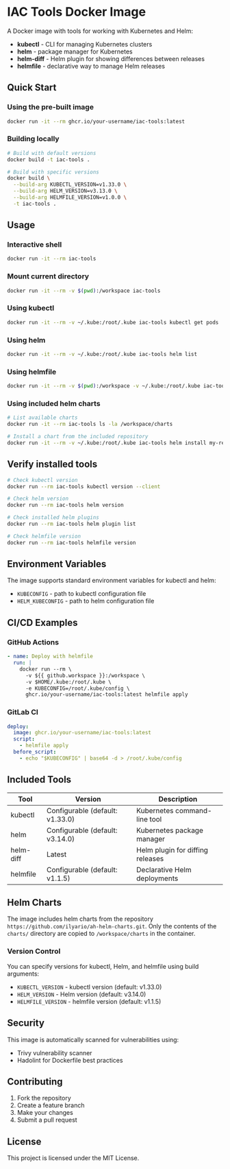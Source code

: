 # IAC Tools Docker Image

A Docker image with tools for working with Kubernetes and Helm:

- **kubectl** - CLI for managing Kubernetes clusters
- **helm** - package manager for Kubernetes
- **helm-diff** - Helm plugin for showing differences between releases
- **helmfile** - declarative way to manage Helm releases

## Quick Start

### Using the pre-built image

```bash
docker run -it --rm ghcr.io/your-username/iac-tools:latest
```

### Building locally

```bash
# Build with default versions
docker build -t iac-tools .

# Build with specific versions
docker build \
  --build-arg KUBECTL_VERSION=v1.33.0 \
  --build-arg HELM_VERSION=v3.13.0 \
  --build-arg HELMFILE_VERSION=v1.0.0 \
  -t iac-tools .
```

## Usage

### Interactive shell

```bash
docker run -it --rm iac-tools
```

### Mount current directory

```bash
docker run -it --rm -v $(pwd):/workspace iac-tools
```

### Using kubectl

```bash
docker run -it --rm -v ~/.kube:/root/.kube iac-tools kubectl get pods
```

### Using helm

```bash
docker run -it --rm -v ~/.kube:/root/.kube iac-tools helm list
```

### Using helmfile

```bash
docker run -it --rm -v $(pwd):/workspace -v ~/.kube:/root/.kube iac-tools helmfile apply
```

### Using included helm charts

```bash
# List available charts
docker run -it --rm iac-tools ls -la /workspace/charts

# Install a chart from the included repository
docker run -it --rm -v ~/.kube:/root/.kube iac-tools helm install my-release /workspace/charts/my-chart
```



## Verify installed tools

```bash
# Check kubectl version
docker run --rm iac-tools kubectl version --client

# Check helm version
docker run --rm iac-tools helm version

# Check installed helm plugins
docker run --rm iac-tools helm plugin list

# Check helmfile version
docker run --rm iac-tools helmfile version
```

## Environment Variables

The image supports standard environment variables for kubectl and helm:

- `KUBECONFIG` - path to kubectl configuration file
- `HELM_KUBECONFIG` - path to helm configuration file

## CI/CD Examples

### GitHub Actions

```yaml
- name: Deploy with helmfile
  run: |
    docker run --rm \
      -v ${{ github.workspace }}:/workspace \
      -v $HOME/.kube:/root/.kube \
      -e KUBECONFIG=/root/.kube/config \
      ghcr.io/your-username/iac-tools:latest helmfile apply
```

### GitLab CI

```yaml
deploy:
  image: ghcr.io/your-username/iac-tools:latest
  script:
    - helmfile apply
  before_script:
    - echo "$KUBECONFIG" | base64 -d > /root/.kube/config
```

## Included Tools

| Tool | Version | Description |
|------|---------|-------------|
| kubectl | Configurable (default: v1.33.0) | Kubernetes command-line tool |
| helm | Configurable (default: v3.14.0) | Kubernetes package manager |
| helm-diff | Latest | Helm plugin for diffing releases |
| helmfile | Configurable (default: v1.1.5) | Declarative Helm deployments |

## Helm Charts

The image includes helm charts from the repository `https://github.com/ilyario/ah-helm-charts.git`. Only the contents of the `charts/` directory are copied to `/workspace/charts` in the container.

### Version Control

You can specify versions for kubectl, Helm, and helmfile using build arguments:

- `KUBECTL_VERSION` - kubectl version (default: v1.33.0)
- `HELM_VERSION` - Helm version (default: v3.14.0)
- `HELMFILE_VERSION` - helmfile version (default: v1.1.5)

## Security

This image is automatically scanned for vulnerabilities using:
- Trivy vulnerability scanner
- Hadolint for Dockerfile best practices

## Contributing

1. Fork the repository
2. Create a feature branch
3. Make your changes
4. Submit a pull request

## License

This project is licensed under the MIT License.
